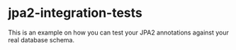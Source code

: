 jpa2-integration-tests
======================

This is an example on how you can test your JPA2 annotations against your real database schema.



